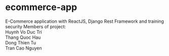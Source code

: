 # ecommerce-app
E-Commerce application with ReactJS, Django Rest Framework and training security
Members of project:<br/>
Huynh Vo Duc Tri <br/>
Thang Quoc Hau <br/>
Dong Thien Tu <br/>
Tran Cao Nguyen <br/>
